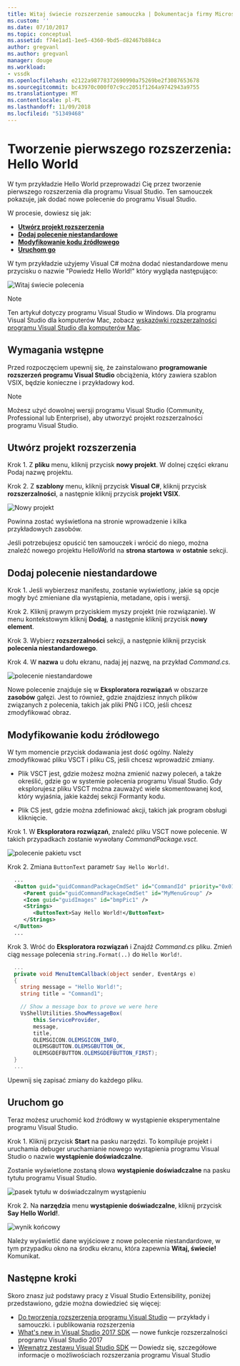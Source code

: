 ```yaml
---
title: Witaj świecie rozszerzenie samouczka | Dokumentacja firmy Microsoft
ms.custom: ''
ms.date: 07/10/2017
ms.topic: conceptual
ms.assetid: f74e1ad1-1ee5-4360-9bd5-d82467b884ca
author: gregvanl
ms.author: gregvanl
manager: douge
ms.workload:
- vssdk
ms.openlocfilehash: e2122a98778372690990a75269be2f3087653678
ms.sourcegitcommit: bc43970c000f07c9cc2051f1264a9742943a9755
ms.translationtype: MT
ms.contentlocale: pl-PL
ms.lasthandoff: 11/09/2018
ms.locfileid: "51349468"
---
```

# <a name="create-your-first-extension-hello-world"></a>Tworzenie pierwszego rozszerzenia: Hello World

W tym przykładzie Hello World przeprowadzi Cię przez tworzenie pierwszego rozszerzenia dla programu Visual Studio. Ten samouczek pokazuje, jak dodać nowe polecenie do programu Visual Studio.

W procesie, dowiesz się jak:

* **[Utwórz projekt rozszerzenia](#create-an-extensibility-project)**
* **[Dodaj polecenie niestandardowe](#add-a-custom-command)**
* **[Modyfikowanie kodu źródłowego](#modify-the-source-code)**
* **[Uruchom go](#run-it)**

W tym przykładzie użyjemy Visual C# można dodać niestandardowe menu przycisku o nazwie "Powiedz Hello World!" który wygląda następująco:

![Witaj świecie polecenia](media/hello-world-say-hello-world.png)

> [!NOTE]
> Ten artykuł dotyczy programu Visual Studio w Windows. Dla programu Visual Studio dla komputerów Mac, zobacz [wskazówki rozszerzalności programu Visual Studio dla komputerów Mac](/visualstudio/mac/extending-visual-studio-mac-walkthrough).

## <a name="prerequisites"></a>Wymagania wstępne

Przed rozpoczęciem upewnij się, że zainstalowano **programowanie rozszerzeń programu Visual Studio** obciążenia, który zawiera szablon VSIX, będzie konieczne i przykładowy kod.

> [!NOTE]
> Możesz użyć dowolnej wersji programu Visual Studio (Community, Professional lub Enterprise), aby utworzyć projekt rozszerzalności programu Visual Studio.

## <a name="create-an-extensibility-project"></a>Utwórz projekt rozszerzenia

Krok 1. Z **pliku** menu, kliknij przycisk **nowy projekt**. W dolnej części ekranu Podaj nazwę projektu.

Krok 2. Z **szablony** menu, kliknij przycisk **Visual C#**, kliknij przycisk **rozszerzalności**, a następnie kliknij przycisk **projekt VSIX**.

![Nowy projekt](media/hello-world-new-project.png)

Powinna zostać wyświetlona na stronie wprowadzenie i kilka przykładowych zasobów.

Jeśli potrzebujesz opuścić ten samouczek i wrócić do niego, można znaleźć nowego projektu HelloWorld na **strona startowa** w **ostatnie** sekcji.

## <a name="add-a-custom-command"></a>Dodaj polecenie niestandardowe

Krok 1. Jeśli wybierzesz manifestu, zostanie wyświetlony, jakie są opcje mogły być zmieniane dla wystąpienia, metadane, opis i wersji.

Krok 2. Kliknij prawym przyciskiem myszy projekt (nie rozwiązanie). W menu kontekstowym kliknij **Dodaj**, a następnie kliknij przycisk **nowy element**.

Krok 3. Wybierz **rozszerzalności** sekcji, a następnie kliknij przycisk **polecenia niestandardowego**.

Krok 4. W **nazwa** u dołu ekranu, nadaj jej nazwę, na przykład *Command.cs*.

![polecenie niestandardowe](media/hello-world-custom-command.png)

Nowe polecenie znajduje się w **Eksploratora rozwiązań** w obszarze **zasobów** gałęzi. Jest to również, gdzie znajdziesz innych plików związanych z polecenia, takich jak pliki PNG i ICO, jeśli chcesz zmodyfikować obraz.

## <a name="modify-the-source-code"></a>Modyfikowanie kodu źródłowego

W tym momencie przycisk dodawania jest dość ogólny. Należy zmodyfikować pliku VSCT i pliku CS, jeśli chcesz wprowadzić zmiany.

* Plik VSCT jest, gdzie możesz można zmienić nazwy poleceń, a także określić, gdzie go w systemie polecenia programu Visual Studio. Gdy eksplorujesz pliku VSCT można zauważyć wiele skomentowanej kod, który wyjaśnia, jakie każdej sekcji Formanty kodu.

* Plik CS jest, gdzie można zdefiniować akcji, takich jak program obsługi kliknięcie.

Krok 1. W **Eksploratora rozwiązań**, znaleźć pliku VSCT nowe polecenie. W takich przypadkach zostanie wywołany *CommandPackage.vsct*.

![polecenie pakietu vsct](media/hello-world-command-package-vsct.png)

Krok 2. Zmiana `ButtonText` parametr `Say Hello World!`.

```xml
  ...
  <Button guid="guidCommandPackageCmdSet" id="CommandId" priority="0x0100" type="Button">
     <Parent guid="guidCommandPackageCmdSet" id="MyMenuGroup" />
     <Icon guid="guidImages" id="bmpPic1" />
     <Strings>
        <ButtonText>Say Hello World!</ButtonText>
     </Strings>
  </Button>
  ...
```

Krok 3. Wróć do **Eksploratora rozwiązań** i Znajdź *Command.cs* pliku. Zmień ciąg `message` polecenia `string.Format(..)` do `Hello World!`.

```csharp
  ...
  private void MenuItemCallback(object sender, EventArgs e)
  {
    string message = "Hello World!";
    string title = "Command1";

    // Show a message box to prove we were here
    VsShellUtilities.ShowMessageBox(
        this.ServiceProvider,
        message,
        title,
        OLEMSGICON.OLEMSGICON_INFO,
        OLEMSGBUTTON.OLEMSGBUTTON_OK,
        OLEMSGDEFBUTTON.OLEMSGDEFBUTTON_FIRST);
  }
  ...
```

Upewnij się zapisać zmiany do każdego pliku.

## <a name="run-it"></a>Uruchom go

Teraz możesz uruchomić kod źródłowy w wystąpienie eksperymentalne programu Visual Studio.

Krok 1. Kliknij przycisk **Start** na pasku narzędzi. To kompiluje projekt i uruchamia debuger uruchamianie nowego wystąpienia programu Visual Studio o nazwie **wystąpienie doświadczalne**.

Zostanie wyświetlone zostaną słowa **wystąpienie doświadczalne** na pasku tytułu programu Visual Studio.

![pasek tytułu w doświadczalnym wystąpieniu](media/hello-world-exp-instance.png)

Krok 2. Na **narzędzia** menu **wystąpienie doświadczalne**, kliknij przycisk **Say Hello World!**.

![wynik końcowy](media/hello-world-final-result.png)

Należy wyświetlić dane wyjściowe z nowe polecenie niestandardowe, w tym przypadku okno na środku ekranu, która zapewnia **Witaj, świecie!** Komunikat.

## <a name="next-steps"></a>Następne kroki

Skoro znasz już podstawy pracy z Visual Studio Extensibility, poniżej przedstawiono, gdzie można dowiedzieć się więcej:

* [Do tworzenia rozszerzenia programu Visual Studio](starting-to-develop-visual-studio-extensions.md) — przykłady i samouczki. i publikowania rozszerzenia
* [What's new in Visual Studio 2017 SDK](what-s-new-in-the-visual-studio-2017-sdk.md) — nowe funkcje rozszerzalności programu Visual Studio 2017
* [Wewnątrz zestawu Visual Studio SDK](internals/inside-the-visual-studio-sdk.md) — Dowiedz się, szczegółowe informacje o możliwościach rozszerzania programu Visual Studio